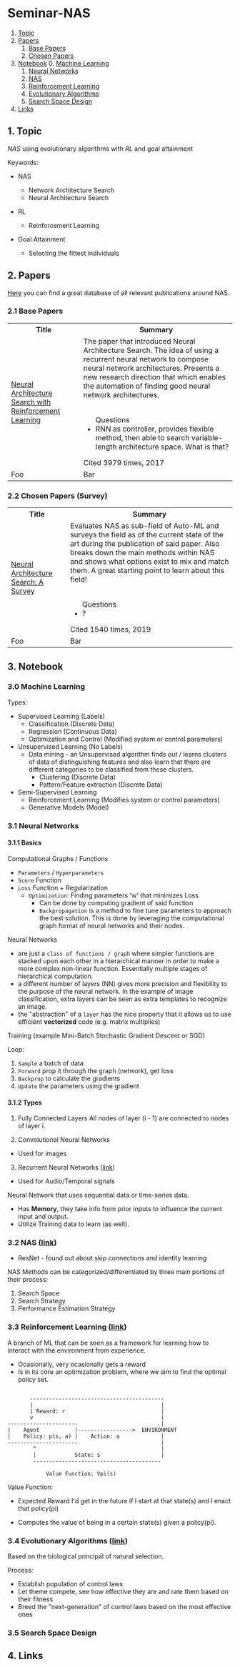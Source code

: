 # Seminar-NAS

1. [Topic](#topic)
2. [Papers](#papers)
    1. [Base Papers](#bp)
    2. [Chosen Papers](#cp)
3. [Notebook](#notebook)
    0. [Machine Learning](#ml)
    1. [Neural Networks](#nn)
    2. [NAS](#nas)
    3. [Reinforcement Learning](#rl)
    4. [Evolutionary Algorithms](#ea)
    5. [Search Space Design](#ea)
4. [Links](#links)

<a name="topic"/>

## 1. Topic

*NAS* using evolutionary algorithms with *RL* and goal attainment

Keywords:
- NAS
    - Network Architecture Search
    - Neural Architecture Search

- RL
    - Reinforcement Learning

- Goal Attainment
    - Selecting the fittest individuals


<a name="papers"/>

## 2. Papers

[Here](https://ml4aad.org/automl/literature-on-neural-architecture-search/) you can find a great database of all relevant
publications around NAS.

### 2.1 Base Papers
<table>
<tr>
  <th>Title</th>
  <th>Summary</th>
</tr>
<tr>
  <td> <a href="https://arxiv.org/abs/1611.01578">
  Neural Architecture Search with Reinforcement Learning
  </a> </td>
  <td>
  The paper that introduced Neural Architecture Search. The idea of using a recurrent neural network to compose
  neural network architectures. Presents a new research direction that which enables the automation of finding
  good neural network architectures.

  <br>
  <br>
  <ul>Questions
  <li>
  RNN as controller, provides flexible method, then able to search variable-length architecture space.
  What is that?
  </li>
  </ul>
  Cited 3979 times, 2017
  </td>
</tr>
<tr>
  <td>Foo</td>
  <td>Bar</td>
</tr>
</table>

### 2.2 Chosen Papers (Survey)
<table>
<tr>
  <th>Title</th>
  <th>Summary</th>
</tr>
<tr>
  <td> <a href="https://arxiv.org/abs/1611.01578">
  Neural Architecture Search: A Survey
  </a> </td>
  <td>
  Evaluates NAS as sub-field of Auto-ML and surveys the field as of the current
  state of the art during the publication of said paper. Also breaks down the main
  methods within NAS and shows what options exist to mix and match them. A great starting point
  to learn about this field!

  <br>
  <br>
  <ul>Questions
  <li>
  ?
  </li>
  </ul>
  Cited 1540 times, 2019
  </td>
</tr>
<tr>
  <td>Foo</td>
  <td>Bar</td>
</tr>
</table>


<a name="notebook"/>

## 3. Notebook
### 3.0 Machine Learning
Types:
- Supervised Learning (Labels)
    - Classification (Discrete Data)
    - Regression (Continuous Data)
    - Optimization and Control (Modified system or control parameters)
- Unsupervised Learning (No Labels)
    - Data mining - an Unsupervised algorithm finds out / learns clusters of data of distinguishing features and also
    learn that there are different categories to be classified from these clusters.
        - Clustering (Discrete Data)
        - Pattern/Feature extraction (Discrete Data)
- Semi-Supervised Learning
    - Reinforcement Learning (Modifies system or control parameters)
    - Generative Models (Model)

### 3.1 Neural Networks
#### 3.1.1 Basics
Computational Graphs / Functions
- `Parameters` / `Hyperparameters`
- `Score` Function
- `Loss` Function + Regularization
    - `Optimization`: Finding parameters 'w' that minimizes Loss
        - Can be done by computing gradient of said function
        - `Backpropagation` is a method to fine tune parameters to approach the best solution.
        This is done by leveraging the computational graph format of neural networks and
        their nodes.

Neural Networks
- are just a `class of functions / graph` where simpler functions are stacked upon each other in a hierarchical
manner in order to make a more complex non-linear function. Essentially multiple stages of
hierarchical computation.
- a different number of layers (NN) gives more precision and flexibility to the purpose of the neural network.
In the example of image classification, extra layers can be seen as extra templates to recognize an image.
- the "abstraction" of a `layer` has the nice property that it allows us to use efficient **vectorized**
code (e.g. matrix multiplies)

Training (example Mini-Batch Stochastic Gradient Descent or SGD)

Loop:
1. `Sample` a batch of data
2. `Forward` prop it through the graph (network), get loss
3. `Backprop` to calculate the gradients
4. `Update` the parameters using the gradient


#### 3.1.2 Types
1. Fully Connected Layers
All nodes of layer (i - 1) are connected to nodes of layer i.

2. Convolutional Neural Networks
- Used for images

3. Recurrent Neural Networks ([link](https://www.ibm.com/cloud/learn/recurrent-neural-networks))
- Used for Audio/Temporal signals

Neural Network that uses sequential data or time-series data.
- Has **Memory**, they take info from prior inputs to influence the current input and output.
- Utilize Training data to learn (as well).


### 3.2 NAS ([link](https://www.youtube.com/watch?v=wL-p5cjDG64))
* ResNet - found out about skip connections and identity learning

NAS Methods can be categorized/differentiated by three main portions of their process:
1. Search Space
2. Search Strategy
3. Performance Estimation Strategy

### 3.3 Reinforcement Learning ([link](https://www.youtube.com/watch?v=0MNVhXEX9to))
A branch of ML that can be seen as a framework for learning how to interact with the environment
from experience.

- Ocasionally, very ocasionally gets a reward
- Is in its core an optimization problem, where we aim to find the optimal policy set.

```

       ------------------------------------------
       |                                        |
       | Reward: r                              |
       v                                        |
----------------------                          |
|    Agent           |----------------->  ENVIRONMENT
|    Policy: p(s, a) |    Action: a             |
----------------------                          |
        ^                                       |
        |            State: s                   |
        ----------------------------------------

            Value Function: Vpi(s)

```
Value Function:
- Expected Reward I'd get in the future if I start at that state(s) and I enact
  that policy(pi)

- Computes the value of being in a certain state(s) given a policy(pi).


### 3.4 Evolutionary Algorithms ([link](https://www.youtube.com/watch?v=CZE86BPDqCI))
Based on the biological principal of natural selection.

Process:
- Establish population of control laws
- Let theme compete, see how effective they are and rate them based on their fitness
- Breed the "next-generation" of control laws based on the most effective ones


### 3.5 Search Space Design

## 4. Links
